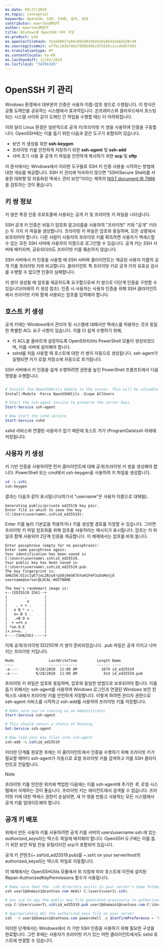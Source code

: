 ```yaml
---
ms.date: 09/27/2018
ms.topic: conceptual
keywords: OpenSSH, SSH, SSHD, 설치, 설정
contributor: maertendMSFT
author: maertendMSFT
title: Windows용 OpenSSH 서버 구성
ms.product: w10
ms.openlocfilehash: fa3d40617a04c092403d9d2e018bd2eb82d20cd9
ms.sourcegitcommit: effbc183bf4b370905d95c975626c1ccde057401
ms.translationtype: HT
ms.contentlocale: ko-KR
ms.lasthandoff: 12/03/2019
ms.locfileid: "74781320"
---
```

# <a name="openssh-key-management"></a>OpenSSH 키 관리

Windows 환경에서 대부분의 인증은 사용자 이름-암호 쌍으로 수행됩니다.
이 방식은 공통 도메인을 공유하는 시스템에서 효과적입니다. 온프레미스와 클라우드에서 호스팅되는 시스템 사이와 같이 도메인 간 작업을 수행할 때는 더 어려워집니다.

이와 달리 Linux 환경은 일반적으로 공개 키/프라이빗 키 쌍을 사용하여 인증을 구동합니다.
OpenSSH에는 이를 돕기 위한 다음과 같은 도구가 포함되어 있습니다.

* 보안 키 생성을 위한 __ssh-keygen__
* 프라이빗 키를 안전하게 저장하기 위한 __ssh-agent__ 및 __ssh-add__
* 서버 초기 사용 중 공개 키 파일을 안전하게 복사하기 위한 __scp__ 및 __sftp__

이 문서에서는 Windows에서 이러한 도구들로 SSH 키 인증 사용을 시작하는 방법에 대한 개요를 제공합니다. SSH 키 관리에 익숙하지 않으면 "SSH(Secure Shell)를 사용한 대화형 및 자동화된 액세스 관리 보안"이라는 제목의 [NIST document IR 7966](http://nvlpubs.nist.gov/nistpubs/ir/2015/NIST.IR.7966.pdf)을 검토하는 것이 좋습니다.

## <a name="about-key-pairs"></a>키 쌍 정보

키 쌍은 특정 인증 프로토콜에 사용되는 공개 키 및 프라이빗 키 파일을 나타냅니다. 

SSH 공개 키 인증은 비동기 암호화 알고리즘을 사용하여 "프라이빗" 키와 "공개" 키라는 두 가지 키 파일을 생성합니다. 프라이빗 키 파일은 암호와 동일하며, 모든 상황에서 보호되어야 합니다. 다른 사람이 사용자의 프라이빗 키를 획득하면 사용자가 액세스할 수 있는 모든 SSH 서버에 사용자의 이름으로 로그인할 수 있습니다. 공개 키는 SSH 서버에 배치되며, 공유되더라도 프라이빗 키를 훼손하지 않습니다.

SSH 서버에서 키 인증을 사용할 때 SSH 서버와 클라이언트는 제공된 사용자 이름의 공개 키를 프라이빗 키와 비교합니다. 클라이언트 쪽 프라이빗 키로 공개 키의 유효성 검사를 수행할 수 없으면 인증이 실패합니다. 

키 쌍이 생성될 때 암호를 제공하도록 요구함으로써 키 쌍으로 다단계 인증을 구현할 수 있습니다(아래의 키 생성 참조). 인증 시 사용자는 사용자 인증을 위해 SSH 클라이언트에서 프라이빗 키와 함께 사용되는 암호를 입력해야 합니다. 

## <a name="host-key-generation"></a>호스트 키 생성

공개 키에는 Windows에서 관리자 및 시스템에 대해서만 액세스를 허용하는 것과 동일한 특별한 ACL 요구 사항이 있습니다. 이를 더 쉽게 수행하기 위해, 

* 키 ACL을 올바르게 설정하도록 OpenSSHUtils PowerShell 모듈이 생성되었으며, 이를 서버에 설치해야 합니다.
* sshd를 처음 사용할 때 호스트에 대한 키 쌍이 자동으로 생성됩니다. ssh-agent가 실행되면 키가 로컬 저장소에 자동으로 추가됩니다. 

SSH 서버에서 키 인증을 쉽게 수행하려면 권한을 높인 PowerShell 프롬프트에서 다음 명령을 수행합니다.

```powershell

# Install the OpenSSHUtils module to the server. This will be valuable when deploying user keys.
Install-Module -Force OpenSSHUtils -Scope AllUsers

# Start the ssh-agent service to preserve the server keys
Start-Service ssh-agent

# Now start the sshd service
Start-Service sshd
```

sshd 서비스와 연결된 사용자가 없기 때문에 호스트 키가 \ProgramData\ssh 아래에 저장됩니다.


## <a name="user-key-generation"></a>사용자 키 생성

키 기반 인증을 사용하려면 먼저 클라이언트에 대해 공개/프라이빗 키 쌍을 생성해야 합니다. PowerShell 또는 cmd에서 ssh-keygen을 사용하여 키 파일을 생성합니다.

```powershell
cd ~\.ssh\
ssh-keygen
```

결과는 다음과 같이 표시됩니다(여기서 "username"은 사용자 이름으로 대체됨).

```
Generating public/private ed25519 key pair.
Enter file in which to save the key (C:\Users\username\.ssh\id_ed25519):
```

Enter 키를 눌러 기본값을 적용하거나 키를 생성할 경로를 지정할 수 있습니다. 그러면 프라이빗 키 파일 암호화를 위해 암호를 사용하라는 메시지가 표시됩니다.
암호는 키 파일과 함께 사용되어 2단계 인증을 제공합니다. 이 예제에서는 암호를 비워 둡니다. 

```
Enter passphrase (empty for no passphrase): 
Enter same passphrase again: 
Your identification has been saved in C:\Users\username\.ssh\id_ed25519.
Your public key has been saved in C:\Users\username\.ssh\id_ed25519.pub.
The key fingerprint is: 
SHA256:OIzc1yE7joL2Bzy8!gS0j8eGK7bYaH1FmF3sDuMeSj8 username@server@LOCAL-HOSTNAME

The key's randomart image is:
+--[ED25519 256]--+
|        .        |
|         o       |
|    . + + .      |
|   o B * = .     |
|   o= B S .      |
|   .=B O o       |
|  + =+% o        |
| *oo.O.E         |
|+.o+=o. .        |
+----[SHA256]-----+
```

이제 공개/프라이빗 ED25519 키 쌍이 준비되었습니다. .pub 파일은 공개 키이고 나머지는 프라이빗 키입니다.

```
Mode                LastWriteTime         Length Name
----                -------------         ------ ----
-a----        9/28/2018  11:09 AM           1679 id_ed25519
-a----        9/28/2018  11:09 AM            414 id_ed25519.pub
```

프라이빗 키 파일은 암호화 동일하며, 암호와 동일한 방법으로 보호되어야 합니다.
이를 돕기 위해서는 ssh-agent를 사용하여 Windows 로그인과 연결된 Windows 보안 컨텍스트 내에서 프라이빗 키를 안전하게 저장합니다. 이렇게 하려면 관리자 권한으로 ssh-agent 서비스를 시작하고 ssh-add를 사용하여 프라이빗 키를 저장합니다. 

```powershell
# Make sure you're running as an Administrator
Start-Service ssh-agent

# This should return a status of Running
Get-Service ssh-agent

# Now load your key files into ssh-agent
ssh-add ~\.ssh\id_ed25519

```

이러한 단계를 완료한 후에는 이 클라이언트에서 인증을 수행하기 위해 프라이빗 키가 필요할 때마다 ssh-agent가 자동으로 로컬 프라이빗 키를 검색하고 이를 SSH 클라이언트로 전달합니다.

> [!NOTE]
> 프라이빗 키를 안전한 위치에 백업한 다음에는 이를 ssh-agent에 추가한 *후*, 로컬 시스템에서 삭제하는 것이 좋습니다.
> 프라이빗 키는 에이전트에서 검색될 수 없습니다.
> 프라이빗 키에 대한 액세스 권한이 손실되면, 새 키 쌍을 만들고 사용하는 모든 시스템에서 공개 키를 업데이트해야 합니다.

## <a name="deploying-the-public-key"></a>공개 키 배포

위에서 만든 사용자 키를 사용하려면 공개 키를 서버의 users\username\.ssh\.에 있는 *authorized_keys*라는 텍스트 파일에 배치해야 합니다. OpenSSH 도구에는 이를 돕기 위한 보안 파일 전송 유틸리티인 scp가 포함되어 있습니다.

공개 키 콘텐츠(~\.ssh\id_ed25519.pub)를 ~\.ssh\ on your server/host의 authorized_keys라는 텍스트 파일로 이동합니다.

이 예제에서는 OpenSSHUtils 모듈에서 위 지침에 따라 호스트에 이전에 설치된 Repair-AuthorizedKeyPermissions 함수가 사용됩니다.

```powershell
# Make sure that the .ssh directory exists in your server's home folder
ssh user1@domain1@contoso.com mkdir C:\users\user1\.ssh\

# Use scp to opy the public key file generated previously to authorized_keys on your server
scp C:\Users\user1\.ssh\id_ed25519.pub user1@domain1@contoso.com:C:\Users\user1\.ssh\authorized_keys

# Appropriately ACL the authorized_keys file on your server  
ssh --% user1@domain1@contoso.com powershell -c $ConfirmPreference = 'None'; Repair-AuthorizedKeyPermission C:\Users\user1\.ssh\authorized_keys
```

이러한 단계에서는 Windows에서 키 기반 SSH 인증을 사용하기 위해 필요한 구성을 완료합니다.
그런 후에는 사용자가 프라이빗 키가 있는 어떤 클라이언트에서도 sshd 호스트에 연결할 수 있습니다.

